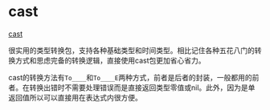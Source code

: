 # cast

[cast](https://github.com/spf13/cast)

很实用的类型转换包，支持各种基础类型和时间类型。相比记住各种五花八门的转换方式和思虑完备的转换逻辑，直接使用cast包更加省心省力。

cast的转换方法有`To____`和`To____E`两种方式，前者是后者的封装，一般都用的前者。在转换出错时不需要处理错误而是直接返回类型零值或nil。此外，因为是单返回值所以可以直接用在表达式内很方便。
